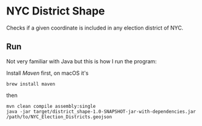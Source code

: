 # NYC District Shape

Checks if a given coordinate is included in any election district of NYC.

## Run

Not very familiar with Java but this is how I run the program:

Install *Maven* first, on macOS it's
```
brew install maven
```

then

```
mvn clean compile assembly:single
java -jar target/district_shape-1.0-SNAPSHOT-jar-with-dependencies.jar /path/to/NYC_Election_Districts.geojson
```